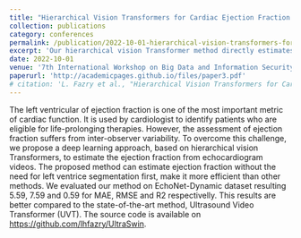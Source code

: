 ```yaml
---
title: "Hierarchical Vision Transformers for Cardiac Ejection Fraction Estimation"
collection: publications
category: conferences
permalink: /publication/2022-10-01-hierarchical-vision-transformers-for-cardiac-ejection-fraction-estimation
excerpt: 'Our hierarchical vision Transformer method directly estimates left ventricular ejection fraction from echocardiogram videos without requiring segmentation, achieving superior performance (MAE: 5.59, RMSE: 7.59, R²: 0.59) compared to state-of-the-art approaches on the EchoNet-Dynamic dataset.'
date: 2022-10-01
venue: '7th International Workshop on Big Data and Information Security (IWBIS).'
paperurl: 'http://academicpages.github.io/files/paper3.pdf'
# citation: 'L. Fazry et al., "Hierarchical Vision Transformers for Cardiac Ejection Fraction Estimation," 2022 7th International Workshop on Big Data and Information Security (IWBIS), Depok, Indonesia, 2022, pp. 39-44, doi: 10.1109/IWBIS56557.2022.9924664.'
---
```

The left ventricular of ejection fraction is one of the most important metric of cardiac function. It is used by cardiologist to identify patients who are eligible for life-prolonging therapies. However, the assessment of ejection fraction suffers from inter-observer variability. To overcome this challenge, we propose a deep learning approach, based on hierarchical vision Transformers, to estimate the ejection fraction from echocardiogram videos. The proposed method can estimate ejection fraction without the need for left ventrice segmentation first, make it more efficient than other methods. We evaluated our method on EchoNet-Dynamic dataset resulting 5.59, 7.59 and 0.59 for MAE, RMSE and R2 respectivelly. This results are better compared to the state-of-the-art method, Ultrasound Video Transformer (UVT). The source code is available on https://github.com/lhfazry/UltraSwin.